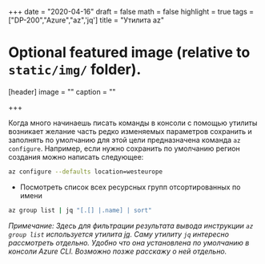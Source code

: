+++
date = "2020-04-16"
draft = false
math = false
highlight = true
tags = ["DP-200","Azure","az",'jq']
title = "Утилита az"
# Optional featured image (relative to `static/img/` folder).
[header]
image = ""
caption = ""

+++

Когда много начинаешь писать команды в консоли с помощью утилиты возникает желание часть редко изменяемых параметров сохранить и заполнять по умолчанию для этой цели предназначена команда `az configure`. Например, если нужно сохранить по умолчанию регион создания можно написать следующее:

```bash
az configure --defaults location=westeurope
```

* Посмотреть список всех ресурсных групп отсортированных по имени

```bash
az group list | jq "[.[] |.name] | sort"
```

*Примечание: Здесь для фильтрации результата вывода инструкции `az group list` используется утилита [jq](https://stedolan.github.io/jq/). Саму утилиту `jq` интересно рассмотреть отдельно. Удобно что она установлена по умолчанию в консоли Azure CLI. Возможно позже расскажу о ней отдельно.*

